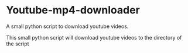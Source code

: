 # Youtube-mp4-downloader
A small python script to download youtube videos.


This small python script will  download youtube videos to the directory of the script
